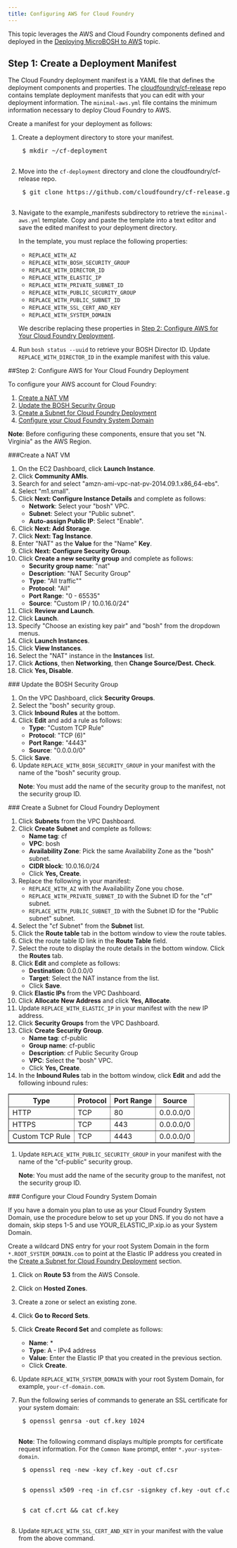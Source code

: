 ```yaml
---
title: Configuring AWS for Cloud Foundry
---
```


This topic leverages the AWS and Cloud Foundry components defined and deployed in the [Deploying MicroBOSH to AWS](http://bosh.io/docs/deploy-microbosh-to-aws.html) topic.

## <a id="create-cf-manifest"></a>Step 1: Create a Deployment Manifest

The Cloud Foundry deployment manifest is a YAML file that defines the deployment
components and properties.
The [cloudfoundry/cf-release](https://github.com/cloudfoundry/cf-release) repo
contains template deployment manifests that you can edit with your deployment
information.
The `minimal-aws.yml` file contains the minimum information necessary to deploy
Cloud Foundry to AWS.

Create a manifest for your deployment as follows:

1. Create a deployment directory to store your manifest.

    <pre class='terminal'>
    $ mkdir ~/cf-deployment
    </pre>

1. Move into the `cf-deployment` directory and clone the cloudfoundry/cf-release
repo.

    <pre class='terminal'>
    $ git clone https://github.com/cloudfoundry/cf-release.git
    </pre>

1. Navigate to the example_manifests subdirectory to retrieve the
`minimal-aws.yml` template.
Copy and paste the template into a text editor and save the edited manifest to
your deployment directory.

    In the template, you must replace the following properties:
    * `REPLACE_WITH_AZ`
    * `REPLACE_WITH_BOSH_SECURITY_GROUP`
    * `REPLACE_WITH_DIRECTOR_ID`
    * `REPLACE_WITH_ELASTIC_IP`
    * `REPLACE_WITH_PRIVATE_SUBNET_ID`
    * `REPLACE_WITH_PUBLIC_SECURITY_GROUP`
    * `REPLACE_WITH_PUBLIC_SUBNET_ID`
    * `REPLACE_WITH_SSL_CERT_AND_KEY`
    * `REPLACE_WITH_SYSTEM_DOMAIN`

    We describe replacing these properties in [Step 2: Configure AWS for Your Cloud Foundry Deployment](#config-aws).

1. Run `bosh status --uuid` to retrieve your BOSH Director ID.
Update `REPLACE_WITH_DIRECTOR_ID` in the example manifest with this value.

##<a id="config-aws"></a>Step 2: Configure AWS for Your Cloud Foundry Deployment

To configure your AWS account for Cloud Foundry:

1. [Create a NAT VM](#create-nat-vm)
1. [Update the BOSH Security Group](#update-bosh-sec-group)
1. [Create a Subnet for Cloud Foundry Deployment](#create-cf-subnet)
1. [Configure your Cloud Foundry System Domain](#config-cf-dns)

<p class="note"><strong>Note</strong>: Before configuring these components, ensure that you set "N. Virginia" as the AWS Region.</p>

###<a id="create-nat-vm"></a>Create a NAT VM

1. On the EC2 Dashboard, click **Launch Instance**.
1. Click **Community AMIs**.
1. Search for and select "amzn-ami-vpc-nat-pv-2014.09.1.x86_64-ebs".
1. Select "m1.small".
1. Click **Next: Configure Instance Details** and complete as follows:
    * **Network**: Select your "bosh" VPC.
    * **Subnet**: Select your "Public subnet".
    * **Auto-assign Public IP**: Select "Enable".
1. Click **Next: Add Storage**.
1. Click **Next: Tag Instance**.
1. Enter "NAT" as the **Value** for the "Name" **Key**.
1. Click **Next: Configure Security Group**.
1. Click **Create a new security group** and complete as follows:
    * **Security group name**: "nat"
    * **Description**: "NAT Security Group"
    * **Type**: "All traffic""
    * **Protocol**: "All"
    * **Port Range**: "0 - 65535"
    * **Source**: "Custom IP / 10.0.16.0/24"
1. Click **Review and Launch**.
1. Click **Launch**.
1. Specify "Choose an existing key pair" and "bosh" from the dropdown menus.
1. Click **Launch Instances**.
1. Click **View Instances**.
1. Select the "NAT" instance in the **Instances** list.
1. Click **Actions**, then **Networking**, then **Change Source/Dest. Check**.
1. Click **Yes, Disable**.

###<a id="update-bosh-sec-group"></a> Update the BOSH Security Group

1. On the VPC Dashboard, click **Security Groups**.
1. Select the "bosh" security group.
1. Click **Inbound Rules** at the bottom.
1. Click **Edit** and add a rule as follows:
    * **Type**: "Custom TCP Rule"
    * **Protocol**: "TCP (6)"
    * **Port Range**: "4443"
    * **Source**: "0.0.0.0/0"
1. Click **Save**.
1. Update `REPLACE_WITH_BOSH_SECURITY_GROUP` in your manifest with the name of the "bosh" security group. 
    <p class="note"><strong>Note</strong>: You must add the name of the security group to the manifest, not the security group ID.</p>

###<a id="create-cf-subnet"></a> Create a Subnet for Cloud Foundry Deployment

1. Click **Subnets** from the VPC Dashboard.
1. Click **Create Subnet** and complete as follows:
    * **Name tag**: cf
    * **VPC**: bosh
    * **Availability Zone**: Pick the same Availability Zone as the "bosh" subnet.
    * **CIDR block**: 10.0.16.0/24
    * Click **Yes, Create**.
1. Replace the following in your manifest:
    * `REPLACE_WITH_AZ` with the Availability Zone you chose.
    * `REPLACE_WITH_PRIVATE_SUBNET_ID` with the Subnet ID for the "cf" subnet.
    * `REPLACE_WITH_PUBLIC_SUBNET_ID` with the Subnet ID for the "Public subnet" subnet.
1. Select the "cf Subnet" from the **Subnet** list.
1. Click the **Route table** tab in the bottom window to view the route tables.
1. Click the route table ID link in the **Route Table** field.
1. Select the route to display the route details in the bottom window. Click the **Routes** tab.
1. Click **Edit** and complete as follows:
    * **Destination**: 0.0.0.0/0
    * **Target**: Select the NAT instance from the list.
    * Click **Save**.
1. Click **Elastic IPs** from the VPC Dashboard.
1. Click **Allocate New Address** and click **Yes, Allocate**.
1. Update `REPLACE_WITH_ELASTIC_IP` in your manifest with the new IP address.
1. Click **Security Groups** from the VPC Dashboard.
1. Click **Create Security Group**.
    * **Name tag**: cf-public
    * **Group name**: cf-public
    * **Description**: cf Public Security Group
    * **VPC**: Select the "bosh" VPC.
    * Click **Yes, Create**.
1. In the **Inbound Rules** tab in the bottom window, click **Edit** and add the following inbound rules:
<table border="1" class="nice">
	<tr>
		<th>Type</th>
		<th>Protocol</th>
		<th>Port Range</th>
		<th>Source</th>
	</tr>
	<tr><td>HTTP</td><td>TCP</td><td>80</td><td>0.0.0.0/0</td></tr>
	<tr><td>HTTPS</td><td>TCP</td><td>443</td><td>0.0.0.0/0</td></tr>
	<tr><td>Custom TCP Rule</td><td>TCP</td><td>4443</td><td>0.0.0.0/0</td></tr>
</table>

1. Update `REPLACE_WITH_PUBLIC_SECURITY_GROUP` in your manifest with the name of the "cf-public" security group. 
    <p class="note"><strong>Note</strong>: You must add the name of the security group to the manifest, not the security group ID.</p>

###<a id="config-cf-dns"></a> Configure your Cloud Foundry System Domain

If you have a domain you plan to use as your Cloud Foundry System Domain, use
the procedure below to set up your DNS.
If you do not have a domain, skip steps 1-5 and use YOUR\_ELASTIC\_IP.xip.io as
your System Domain.

Create a wildcard DNS entry for your root System Domain in the form
`*.ROOT_SYSTEM_DOMAIN.com` to point at the Elastic IP address you created in the
[Create a Subnet for Cloud Foundry Deployment](#create-cf-subnet) section.

1. Click on **Route 53** from the AWS Console.
1. Click on **Hosted Zones**.
1. Create a zone or select an existing zone.
1. Click **Go to Record Sets**.
1. Click **Create Record Set** and complete as follows:
    * **Name**: *
    * **Type**: A - IPv4 address
    * **Value**: Enter the Elastic IP that you created in the previous section.
    * Click **Create**.

1. Update `REPLACE_WITH_SYSTEM_DOMAIN` with your root System Domain, for example, `your-cf-domain.com`.
1. Run the following series of commands to generate an SSL certificate for your system domain:

    <pre class="terminal">
    $ openssl genrsa -out cf.key 1024
    </pre>

    <p class="note"><strong>Note</strong>: The following command displays multiple prompts for certificate request information. For the <code>Common Name</code> prompt, enter <code>*.your-system-domain</code>.</p>

    <pre class="terminal">
    $ openssl req -new -key cf.key -out cf.csr
    </pre>

    <pre class="terminal">
    $ openssl x509 -req -in cf.csr -signkey cf.key -out cf.crt
    </pre>

    <pre class="terminal">
    $ cat cf.crt && cat cf.key
    </pre>

1. Update `REPLACE_WITH_SSL_CERT_AND_KEY` in your manifest with the value from the above command.


